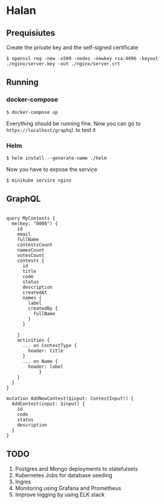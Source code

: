 # Halan

## Prequisiutes
Create the private key and the self-signed certificate

`$ openssl req -new -x509 -nodes -newkey rsa:4096 -keyout ./nginx/server.key -out ./nginx/server.crt`

## Running
### docker-compose
`$ docker-compose up`

Everything should be running fine. 
Now you can go to `https://localhost/graphql` to test it

### Helm
`$ helm install --generate-name ./helm`

Now you have to expose the service

`$ minikube service nginx`

## GraphQL 

```

query MyContests {
  me(key: "0000") {
    id
    email
    fullName
    contestsCount
    namesCount
    votesCount
    contests {
      id
      title
      code
      status
      description
      createdAt
      names {
        label
        createdBy {
          fullName
        }
      }
    
    }
    activities {
      ... on ContestType {
        header: title
      }
      ... on Name {
        header: label
			}
    }
  }
}

mutation AddNewContest($input: ContestInput!) {
  AddContest(input: $input) {
    id
    code
    status
    description
  }
} 

```

## TODO

1. Postgres and Mongo deployments to statefulsets
2. Kubernetes Jobs for database seeding
3. Ingres
4. Monitoring using Grafana and Prometheus
5. Improve logging by using ELK stack
